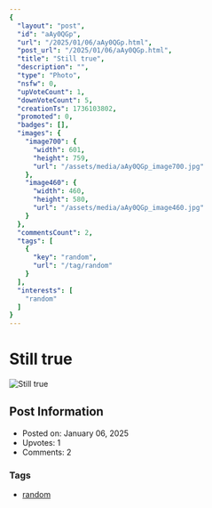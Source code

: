 ```yaml
---
{
  "layout": "post",
  "id": "aAy0QGp",
  "url": "/2025/01/06/aAy0QGp.html",
  "post_url": "/2025/01/06/aAy0QGp.html",
  "title": "Still true",
  "description": "",
  "type": "Photo",
  "nsfw": 0,
  "upVoteCount": 1,
  "downVoteCount": 5,
  "creationTs": 1736103802,
  "promoted": 0,
  "badges": [],
  "images": {
    "image700": {
      "width": 601,
      "height": 759,
      "url": "/assets/media/aAy0QGp_image700.jpg"
    },
    "image460": {
      "width": 460,
      "height": 580,
      "url": "/assets/media/aAy0QGp_image460.jpg"
    }
  },
  "commentsCount": 2,
  "tags": [
    {
      "key": "random",
      "url": "/tag/random"
    }
  ],
  "interests": [
    "random"
  ]
}
---
```


# Still true

![Still true](/assets/media/aAy0QGp_image700.jpg)

## Post Information

- Posted on: January 06, 2025
- Upvotes: 1
- Comments: 2

### Tags

- [random](/tag/random)
